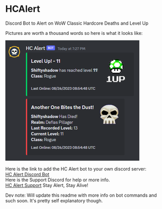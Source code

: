 # HCAlert
Discord Bot to Alert on WoW Classic Hardcore Deaths and Level Up  

Pictures are worth a thousand words so here is what it looks like:  

![](https://raw.githubusercontent.com/ninthwalker/HCAlert/main/screenshots/hcalert_example.png)  

Here is the link to add the HC Alert bot to your own discord server:  
[HC Alert Discord Bot](https://discord.com/api/oauth2/authorize?client_id=1145545491237572688&permissions=18432&scope=bot)  
Here is the Support Discord for help or more info.  
[HC Alert Support](https://discord.gg/X6eZCexAFz)
Stay Alert, Stay Alive!  

Dev note: Will update this readme with more info on bot commands and such soon. 
It's pretty self explanatory though.
